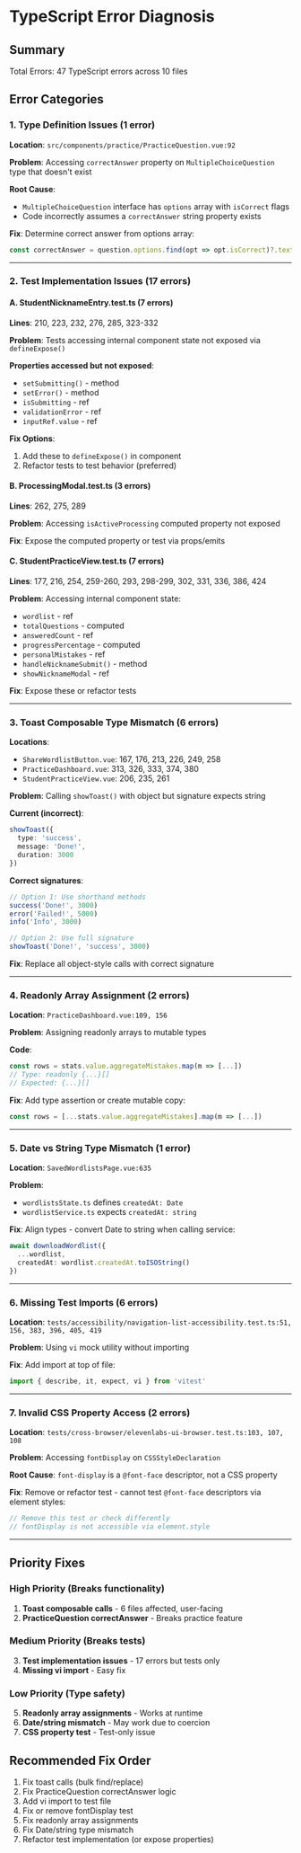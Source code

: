 # TypeScript Error Diagnosis

## Summary
Total Errors: 47 TypeScript errors across 10 files

## Error Categories

### 1. Type Definition Issues (1 error)

**Location**: `src/components/practice/PracticeQuestion.vue:92`

**Problem**: Accessing `correctAnswer` property on `MultipleChoiceQuestion` type that doesn't exist

**Root Cause**: 
- `MultipleChoiceQuestion` interface has `options` array with `isCorrect` flags
- Code incorrectly assumes a `correctAnswer` string property exists

**Fix**: Determine correct answer from options array:
```typescript
const correctAnswer = question.options.find(opt => opt.isCorrect)?.text
```

---

### 2. Test Implementation Issues (17 errors)

#### A. StudentNicknameEntry.test.ts (7 errors)
**Lines**: 210, 223, 232, 276, 285, 323-332

**Problem**: Tests accessing internal component state not exposed via `defineExpose()`

**Properties accessed but not exposed**:
- `setSubmitting()` - method
- `setError()` - method  
- `isSubmitting` - ref
- `validationError` - ref
- `inputRef.value` - ref

**Fix Options**:
1. Add these to `defineExpose()` in component
2. Refactor tests to test behavior (preferred)

#### B. ProcessingModal.test.ts (3 errors)
**Lines**: 262, 275, 289

**Problem**: Accessing `isActiveProcessing` computed property not exposed

**Fix**: Expose the computed property or test via props/emits

#### C. StudentPracticeView.test.ts (7 errors)
**Lines**: 177, 216, 254, 259-260, 293, 298-299, 302, 331, 336, 386, 424

**Problem**: Accessing internal component state:
- `wordlist` - ref
- `totalQuestions` - computed
- `answeredCount` - ref
- `progressPercentage` - computed
- `personalMistakes` - ref
- `handleNicknameSubmit()` - method
- `showNicknameModal` - ref

**Fix**: Expose these or refactor tests

---

### 3. Toast Composable Type Mismatch (6 errors)

**Locations**:
- `ShareWordlistButton.vue`: 167, 176, 213, 226, 249, 258
- `PracticeDashboard.vue`: 313, 326, 333, 374, 380
- `StudentPracticeView.vue`: 206, 235, 261

**Problem**: Calling `showToast()` with object but signature expects string

**Current (incorrect)**:
```typescript
showToast({
  type: 'success',
  message: 'Done!',
  duration: 3000
})
```

**Correct signatures**:
```typescript
// Option 1: Use shorthand methods
success('Done!', 3000)
error('Failed!', 5000)
info('Info', 3000)

// Option 2: Use full signature
showToast('Done!', 'success', 3000)
```

**Fix**: Replace all object-style calls with correct signature

---

### 4. Readonly Array Assignment (2 errors)

**Location**: `PracticeDashboard.vue:109, 156`

**Problem**: Assigning readonly arrays to mutable types

**Code**:
```typescript
const rows = stats.value.aggregateMistakes.map(m => [...])
// Type: readonly {...}[]
// Expected: {...}[]
```

**Fix**: Add type assertion or create mutable copy:
```typescript
const rows = [...stats.value.aggregateMistakes].map(m => [...])
```

---

### 5. Date vs String Type Mismatch (1 error)

**Location**: `SavedWordlistsPage.vue:635`

**Problem**: 
- `wordlistsState.ts` defines `createdAt: Date`
- `wordlistService.ts` expects `createdAt: string`

**Fix**: Align types - convert Date to string when calling service:
```typescript
await downloadWordlist({
  ...wordlist,
  createdAt: wordlist.createdAt.toISOString()
})
```

---

### 6. Missing Test Imports (6 errors)

**Location**: `tests/accessibility/navigation-list-accessibility.test.ts:51, 156, 383, 396, 405, 419`

**Problem**: Using `vi` mock utility without importing

**Fix**: Add import at top of file:
```typescript
import { describe, it, expect, vi } from 'vitest'
```

---

### 7. Invalid CSS Property Access (2 errors)

**Location**: `tests/cross-browser/elevenlabs-ui-browser.test.ts:103, 107, 108`

**Problem**: Accessing `fontDisplay` on `CSSStyleDeclaration`

**Root Cause**: `font-display` is a `@font-face` descriptor, not a CSS property

**Fix**: Remove or refactor test - cannot test `@font-face` descriptors via element styles:
```typescript
// Remove this test or check differently
// fontDisplay is not accessible via element.style
```

---

## Priority Fixes

### High Priority (Breaks functionality)
1. **Toast composable calls** - 6 files affected, user-facing
2. **PracticeQuestion correctAnswer** - Breaks practice feature

### Medium Priority (Breaks tests)
3. **Test implementation issues** - 17 errors but tests only
4. **Missing vi import** - Easy fix

### Low Priority (Type safety)
5. **Readonly array assignments** - Works at runtime
6. **Date/string mismatch** - May work due to coercion
7. **CSS property test** - Test-only issue

## Recommended Fix Order

1. Fix toast calls (bulk find/replace)
2. Fix PracticeQuestion correctAnswer logic
3. Add vi import to test file
4. Fix or remove fontDisplay test
5. Fix readonly array assignments
6. Fix Date/string type mismatch
7. Refactor test implementation (or expose properties)
